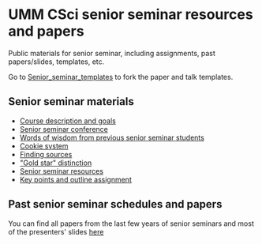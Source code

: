 # UMM CSci senior seminar resources and papers
Public materials for senior seminar, including assignments, past papers/slides, templates, etc. 

Go to [Senior_seminar_templates](https://github.com/UMM-CSci/Senior_seminar_templates) to fork the paper and talk templates.

## Senior seminar materials
   * [Course description and goals](resources/Description.md)
   * [Senior seminar conference](resources/Senior%20seminar%20conferences.md)
   * [Words of wisdom from previous senior seminar students](resources/Words%20of%20wisdom%20from%20past%20seniors.md) 
   * [Cookie system](resources/cookieResources.md)
   * [Finding sources](resources/FindingSources.md)
   * ["Gold star" distinction](resources/Goldstardistinction.md)
   * [Senior seminar resources](resources/seniorsemresources.md)
   * [Key points and outline assignment](resources/Keypointsandpaperoutlines.md)

## Past senior seminar schedules and papers
You can find all papers from the last few years of senior seminars and most of the presenters' slides [here](seminars/)
